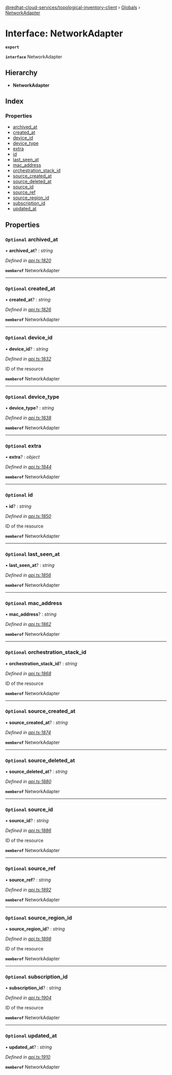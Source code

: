 [@redhat-cloud-services/topological-inventory-client](../README.md) › [Globals](../globals.md) › [NetworkAdapter](networkadapter.md)

# Interface: NetworkAdapter

**`export`** 

**`interface`** NetworkAdapter

## Hierarchy

* **NetworkAdapter**

## Index

### Properties

* [archived_at](networkadapter.md#optional-archived_at)
* [created_at](networkadapter.md#optional-created_at)
* [device_id](networkadapter.md#optional-device_id)
* [device_type](networkadapter.md#optional-device_type)
* [extra](networkadapter.md#optional-extra)
* [id](networkadapter.md#optional-id)
* [last_seen_at](networkadapter.md#optional-last_seen_at)
* [mac_address](networkadapter.md#optional-mac_address)
* [orchestration_stack_id](networkadapter.md#optional-orchestration_stack_id)
* [source_created_at](networkadapter.md#optional-source_created_at)
* [source_deleted_at](networkadapter.md#optional-source_deleted_at)
* [source_id](networkadapter.md#optional-source_id)
* [source_ref](networkadapter.md#optional-source_ref)
* [source_region_id](networkadapter.md#optional-source_region_id)
* [subscription_id](networkadapter.md#optional-subscription_id)
* [updated_at](networkadapter.md#optional-updated_at)

## Properties

### `Optional` archived_at

• **archived_at**? : *string*

*Defined in [api.ts:1820](https://github.com/RedHatInsights/javascript-clients/blob/master/packages/topological-inventory/api.ts#L1820)*

**`memberof`** NetworkAdapter

___

### `Optional` created_at

• **created_at**? : *string*

*Defined in [api.ts:1826](https://github.com/RedHatInsights/javascript-clients/blob/master/packages/topological-inventory/api.ts#L1826)*

**`memberof`** NetworkAdapter

___

### `Optional` device_id

• **device_id**? : *string*

*Defined in [api.ts:1832](https://github.com/RedHatInsights/javascript-clients/blob/master/packages/topological-inventory/api.ts#L1832)*

ID of the resource

**`memberof`** NetworkAdapter

___

### `Optional` device_type

• **device_type**? : *string*

*Defined in [api.ts:1838](https://github.com/RedHatInsights/javascript-clients/blob/master/packages/topological-inventory/api.ts#L1838)*

**`memberof`** NetworkAdapter

___

### `Optional` extra

• **extra**? : *object*

*Defined in [api.ts:1844](https://github.com/RedHatInsights/javascript-clients/blob/master/packages/topological-inventory/api.ts#L1844)*

**`memberof`** NetworkAdapter

___

### `Optional` id

• **id**? : *string*

*Defined in [api.ts:1850](https://github.com/RedHatInsights/javascript-clients/blob/master/packages/topological-inventory/api.ts#L1850)*

ID of the resource

**`memberof`** NetworkAdapter

___

### `Optional` last_seen_at

• **last_seen_at**? : *string*

*Defined in [api.ts:1856](https://github.com/RedHatInsights/javascript-clients/blob/master/packages/topological-inventory/api.ts#L1856)*

**`memberof`** NetworkAdapter

___

### `Optional` mac_address

• **mac_address**? : *string*

*Defined in [api.ts:1862](https://github.com/RedHatInsights/javascript-clients/blob/master/packages/topological-inventory/api.ts#L1862)*

**`memberof`** NetworkAdapter

___

### `Optional` orchestration_stack_id

• **orchestration_stack_id**? : *string*

*Defined in [api.ts:1868](https://github.com/RedHatInsights/javascript-clients/blob/master/packages/topological-inventory/api.ts#L1868)*

ID of the resource

**`memberof`** NetworkAdapter

___

### `Optional` source_created_at

• **source_created_at**? : *string*

*Defined in [api.ts:1874](https://github.com/RedHatInsights/javascript-clients/blob/master/packages/topological-inventory/api.ts#L1874)*

**`memberof`** NetworkAdapter

___

### `Optional` source_deleted_at

• **source_deleted_at**? : *string*

*Defined in [api.ts:1880](https://github.com/RedHatInsights/javascript-clients/blob/master/packages/topological-inventory/api.ts#L1880)*

**`memberof`** NetworkAdapter

___

### `Optional` source_id

• **source_id**? : *string*

*Defined in [api.ts:1886](https://github.com/RedHatInsights/javascript-clients/blob/master/packages/topological-inventory/api.ts#L1886)*

ID of the resource

**`memberof`** NetworkAdapter

___

### `Optional` source_ref

• **source_ref**? : *string*

*Defined in [api.ts:1892](https://github.com/RedHatInsights/javascript-clients/blob/master/packages/topological-inventory/api.ts#L1892)*

**`memberof`** NetworkAdapter

___

### `Optional` source_region_id

• **source_region_id**? : *string*

*Defined in [api.ts:1898](https://github.com/RedHatInsights/javascript-clients/blob/master/packages/topological-inventory/api.ts#L1898)*

ID of the resource

**`memberof`** NetworkAdapter

___

### `Optional` subscription_id

• **subscription_id**? : *string*

*Defined in [api.ts:1904](https://github.com/RedHatInsights/javascript-clients/blob/master/packages/topological-inventory/api.ts#L1904)*

ID of the resource

**`memberof`** NetworkAdapter

___

### `Optional` updated_at

• **updated_at**? : *string*

*Defined in [api.ts:1910](https://github.com/RedHatInsights/javascript-clients/blob/master/packages/topological-inventory/api.ts#L1910)*

**`memberof`** NetworkAdapter

